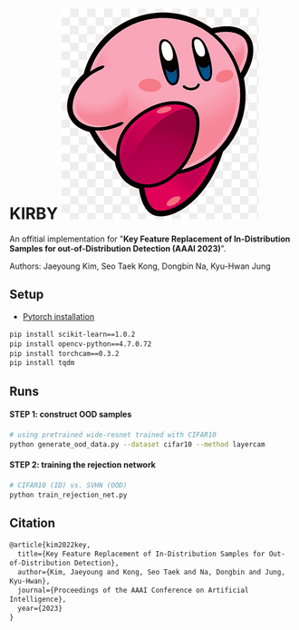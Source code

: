 # KIRBY ![kirby.png](https://github.com/vuno/KIRBY/blob/master/imgs/kirby_icon.png)
An offitial implementation for "**Key Feature Replacement of In-Distribution Samples for out-of-Distribution Detection (AAAI 2023)**".

Authors: Jaeyoung Kim, Seo Taek Kong, Dongbin Na, Kyu-Hwan Jung

## Setup

* [Pytorch installation](https://pytorch.org/get-started/locally/)

```bash
pip install scikit-learn==1.0.2
pip install opencv-python==4.7.0.72
pip install torchcam==0.3.2
pip install tqdm
```

## Runs

#### STEP 1: construct OOD samples
```bash
# using pretrained wide-resnet trained with CIFAR10 
python generate_ood_data.py --dataset cifar10 --method layercam
```

#### STEP 2: training the rejection network
```bash
# CIFAR10 (ID) vs. SVHN (OOD)
python train_rejection_net.py
```


## Citation

```
@article{kim2022key,
  title={Key Feature Replacement of In-Distribution Samples for Out-of-Distribution Detection},
  author={Kim, Jaeyoung and Kong, Seo Taek and Na, Dongbin and Jung, Kyu-Hwan},
  journal={Proceedings of the AAAI Conference on Artificial Intelligence},
  year={2023}
}
```